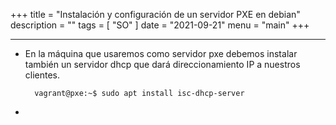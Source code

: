 +++
title = "Instalación y configuración de un servidor PXE en debian"
description = ""
tags = [
    "SO"
]
date = "2021-09-21"
menu = "main"
+++

---

* En la máquina que usaremos como servidor pxe debemos instalar también un servidor dhcp que dará direccionamiento IP a nuestros clientes.

        vagrant@pxe:~$ sudo apt install isc-dhcp-server

* 